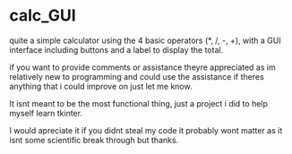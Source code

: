 # calc_GUI
quite a simple calculator using the 4 basic operators (*, /, -, +), with a GUI interface including buttons and a label to display the total.

if you want to provide comments or assistance theyre appreciated as im relatively new to programming and could use the assistance if theres
anything that i could improve on just let me know.

It isnt meant to be the most functional thing, just a project i did to help myself learn tkinter. 

I would apreciate it if you didnt steal my code it probably wont matter as it isnt some scientific break through but thanks.


